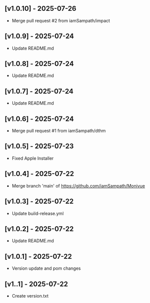 ## [v1.0.10] - 2025-07-26

- Merge pull request #2 from iamSampath/impact

## [v1.0.9] - 2025-07-24

- Update README.md

## [v1.0.8] - 2025-07-24

- Update README.md

## [v1.0.7] - 2025-07-24

- Update README.md

## [v1.0.6] - 2025-07-24

- Merge pull request #1 from iamSampath/dthm

## [v1.0.5] - 2025-07-23

- Fixed Apple Installer

## [v1.0.4] - 2025-07-22

- Merge branch 'main' of https://github.com/iamSampath/Monivue

## [v1.0.3] - 2025-07-22

- Update build-release.yml

## [v1.0.2] - 2025-07-22

- Update README.md

## [v1.0.1] - 2025-07-22

- Version update and pom changes

## [v1..1] - 2025-07-22

- Create version.txt

